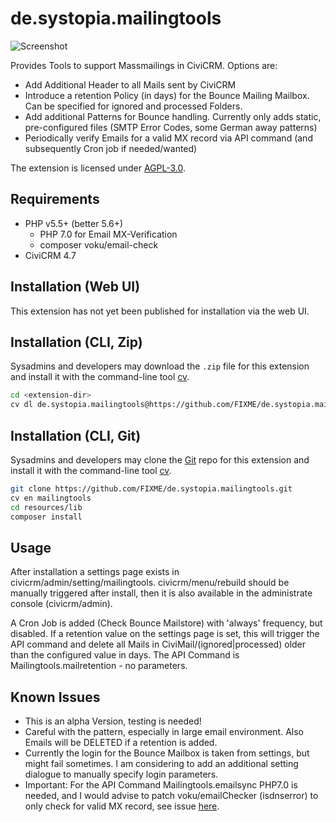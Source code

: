 # de.systopia.mailingtools

![Screenshot](/images/screenshot.png)

Provides Tools to support Massmailings in CiviCRM. Options are:

* Add Additional Header to all Mails sent by CiviCRM
* Introduce a retention Policy (in days) for the Bounce Mailing Mailbox. Can be specified for ignored and processed Folders.
* Add additional Patterns for Bounce handling. Currently only adds static, pre-configured files (SMTP Error Codes, some German away patterns)
* Periodically verify Emails for a valid MX record via API command (and subsequently Cron job if needed/wanted)

The extension is licensed under [AGPL-3.0](LICENSE.txt).

## Requirements

* PHP v5.5+ (better 5.6+)
    * PHP 7.0 for Email MX-Verification
    * composer voku/email-check
* CiviCRM 4.7

## Installation (Web UI)

This extension has not yet been published for installation via the web UI.

## Installation (CLI, Zip)

Sysadmins and developers may download the `.zip` file for this extension and
install it with the command-line tool [cv](https://github.com/civicrm/cv).

```bash
cd <extension-dir>
cv dl de.systopia.mailingtools@https://github.com/FIXME/de.systopia.mailingtools/archive/master.zip
```

## Installation (CLI, Git)

Sysadmins and developers may clone the [Git](https://en.wikipedia.org/wiki/Git) repo for this extension and
install it with the command-line tool [cv](https://github.com/civicrm/cv).

```bash
git clone https://github.com/FIXME/de.systopia.mailingtools.git
cv en mailingtools
cd resources/lib 
composer install
```

## Usage

After installation a settings page exists in civicrm/admin/setting/mailingtools. civicrm/menu/rebuild should be manually triggered after install, then it 
is also available in the administrate console (civicrm/admin).

A Cron Job is added (Check Bounce Mailstore) with 'always' frequency, but disabled. If a retention value 
on the settings page is set, this will trigger the API command and delete all Mails in CiviMail/(ignored|processed) older than 
the configured value in days. 
The API Command is Mailingtools.mailretention - no parameters.

## Known Issues

* This is an alpha Version, testing is needed!
* Careful with the pattern, especially in large email environment. Also Emails will be DELETED if 
a retention is added. 
* Currently the login for the Bounce Mailbox is taken from settings, but might fail sometimes. I am considering 
to add an additional setting dialogue to manually specify login parameters.
* Important: For the API Command Mailingtools.emailsync PHP7.0 is needed, and I would advise to patch voku/emailChecker 
(isdnserror) to only check for valid MX record, see issue [here](https://github.com/voku/email-check/issues/8). 
